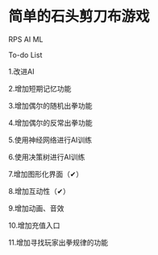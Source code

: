 # 简单的石头剪刀布游戏
RPS AI ML



To-do List

1.改进AI

2.增加短期记忆功能

3.增加偶尔的随机出拳功能

4.增加偶尔的反常出拳功能

5.使用神经网络进行AI训练

6.使用决策树进行AI训练

7.增加图形化界面（✔）

8.增加互动性（✔）

9.增加动画、音效

10.增加充值入口

11.增加寻找玩家出拳规律的功能
